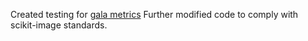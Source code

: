 Created testing for [gala metrics](https://github.com/scikit-image/scikit-image/pull/3354)
Further modified code to comply with scikit-image standards. 


